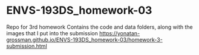 # ENVS-193DS_homework-03
Repo for 3rd homework
Contains the code and data folders, along with the images that I put into the submission
https://yonatan-grossman.github.io/ENVS-193DS_homework-03/homework-3-submission.html
